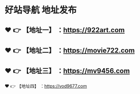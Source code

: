 好站导航 地址发布
==
:heart: :point_right: 【地址一】 ：https://922art.com
------
:heart: :point_right: 【地址二】 ：https://movie722.com
------
:heart: :point_right: 【地址三】 ：https://mv9456.com
------
:heart: :point_right: 【地址四】 ：https://vod9677.com
